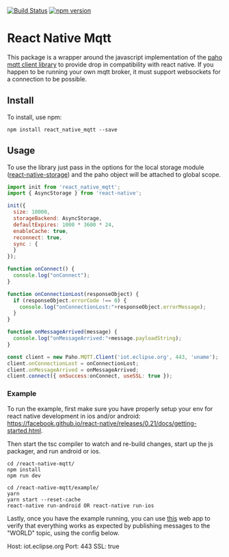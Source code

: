 [![Build Status](https://travis-ci.org/Introvertuous/react-native-mqtt.svg?branch=master)](https://travis-ci.org/Introvertuous/react-native-mqtt)
[![npm version](https://badge.fury.io/js/react_native_mqtt.svg)](https://badge.fury.io/js/react_native_mqtt)

# React Native Mqtt

This package is a wrapper around the javascript implementation of the [paho mqtt client library](https://eclipse.org/paho/clients/js/) to provide drop in compatibility with react native. If you happen to be running your own mqtt broker, it must support websockets for a connection to be possible.

## Install

To install, use npm:

```
npm install react_native_mqtt --save
```

## Usage

To use the library just pass in the options for the local storage module ([react-native-storage](https://github.com/sunnylqm/react-native-storage)) and the paho object will be attached to global scope.
```javascript
import init from 'react_native_mqtt';
import { AsyncStorage } from 'react-native';

init({
  size: 10000,
  storageBackend: AsyncStorage,
  defaultExpires: 1000 * 3600 * 24,
  enableCache: true,
  reconnect: true,
  sync : {
  }
});

function onConnect() {
  console.log("onConnect");
}

function onConnectionLost(responseObject) {
  if (responseObject.errorCode !== 0) {
    console.log("onConnectionLost:"+responseObject.errorMessage);
  }
}

function onMessageArrived(message) {
  console.log("onMessageArrived:"+message.payloadString);
}

const client = new Paho.MQTT.Client('iot.eclipse.org', 443, 'uname');
client.onConnectionLost = onConnectionLost;
client.onMessageArrived = onMessageArrived;
client.connect({ onSuccess:onConnect, useSSL: true });
```

### Example

To run the example, first make sure you have properly setup your env for react native development in ios and/or android: https://facebook.github.io/react-native/releases/0.21/docs/getting-started.html.

Then start the tsc compiler to watch and re-build changes, start up the js packager, and run android or ios.
```
cd /react-native-mqtt/
npm install
npm run dev
```
```
cd /react-native-mqtt/example/
yarn
yarn start --reset-cache
react-native run-android OR react-native run-ios
```

Lastly, once you have the example running, you can use [this](http://www.hivemq.com/demos/websocket-client/) web app to verify that everything works as expected by publishing messages to the "WORLD" topic, using the config below.

Host: iot.eclipse.org
Port: 443
SSL: true
